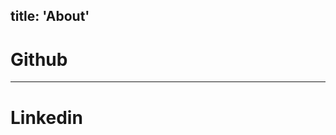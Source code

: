 title: 'About'
---

# Github
<div class="github-card" data-github="imZack" data-width="400" data-height="317" data-theme="medium"></div>
<script src="//cdn.jsdelivr.net/github-cards/latest/widget.js"></script>

<hr>

# Linkedin
<script src="//platform.linkedin.com/in.js" type="text/javascript"></script>
<script type="IN/MemberProfile" data-id="https://www.linkedin.com/in/yulunshih" data-format="inline"></script>
